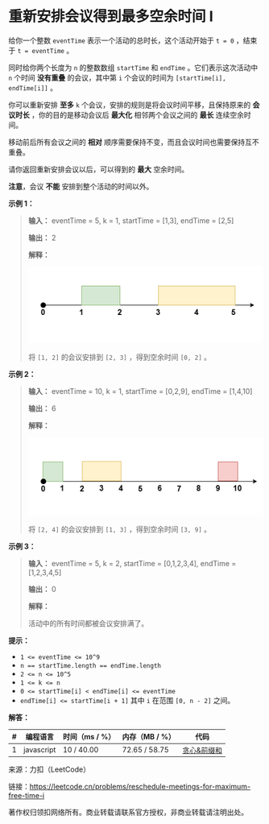 # 重新安排会议得到最多空余时间 I

给你一个整数 `eventTime` 表示一个活动的总时长，这个活动开始于 `t = 0` ，结束于 `t = eventTime` 。

同时给你两个长度为 `n` 的整数数组 `startTime` 和 `endTime` 。它们表示这次活动中 `n` 个时间 **没有重叠** 的会议，其中第 `i` 个会议的时间为 `[startTime[i], endTime[i]]` 。

你可以重新安排 **至多** `k` 个会议，安排的规则是将会议时间平移，且保持原来的 **会议时长** ，你的目的是移动会议后 **最大化** 相邻两个会议之间的 **最长** 连续空余时间。

移动前后所有会议之间的 **相对** 顺序需要保持不变，而且会议时间也需要保持互不重叠。

请你返回重新安排会议以后，可以得到的 **最大** 空余时间。

**注意**，会议 **不能** 安排到整个活动的时间以外。

**示例 1：**

> **输入：** eventTime = 5, k = 1, startTime = [1,3], endTime = [2,5]
> 
> **输出：** 2
> 
> **解释：**
> 
> ![示例1](./eg1.png)
> 
> 将 `[1, 2]` 的会议安排到 `[2, 3]` ，得到空余时间 `[0, 2]` 。

**示例 2：**

> **输入：** eventTime = 10, k = 1, startTime = [0,2,9], endTime = [1,4,10]
> 
> **输出：** 6
> 
> **解释：**
> 
> ![示例2](./eg2.png)
> 
> 将 `[2, 4]` 的会议安排到 `[1, 3]` ，得到空余时间 `[3, 9]` 。


**示例 3：**

> **输入：** eventTime = 5, k = 2, startTime = [0,1,2,3,4], endTime = [1,2,3,4,5]
> 
> **输出：** 0
> 
> **解释：**
> 
> 活动中的所有时间都被会议安排满了。

**提示：**

- `1 <= eventTime <= 10^9`
- `n == startTime.length == endTime.length`
- `2 <= n <= 10^5`
- `1 <= k <= n`
- `0 <= startTime[i] < endTime[i] <= eventTime`
- `endTime[i] <= startTime[i + 1]` 其中 `i` 在范围 `[0, n - 2]` 之间。

**解答：**

**#**|**编程语言**|**时间（ms / %）**|**内存（MB / %）**|**代码**
------|----------|-----------------|----------------|--------
1|javascript|10 / 40.00|72.65 / 58.75|[贪心&前缀和](./javascript/ac_v1.js)

来源：力扣（LeetCode）

链接：https://leetcode.cn/problems/reschedule-meetings-for-maximum-free-time-i

著作权归领扣网络所有。商业转载请联系官方授权，非商业转载请注明出处。
